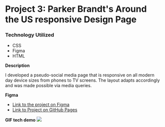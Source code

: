 # Project 3: Parker Brandt's Around the US responsive Design Page

### Technology Utilized

- CSS
- Figma
- HTML

**Description**

I developed a pseudo-social media page that is responsive on all modern day device sizes from phones to TV screens.
The layout adapts accordingly and was made possible via media queries.

**Figma**

- [Link to the project on Figma](https://www.figma.com/file/ii4xxsJ0ghevUOcssTlHZv/Sprint-3%3A-Around-the-US?node-id=0%3A1)
- [Link to Project on GitHub Pages](https://bizzleboy.github.io/se_project_aroundtheus/)

**GIF tech demo**
![](https://github.com/bizzleboy/se_project_aroundtheus/blob/main/aroundgif.gif)
